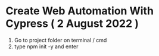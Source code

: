 # Create Web Automation With Cypress ( 2 August 2022 )

1. Go to project folder on terminal / cmd 
2. type npm init -y and enter